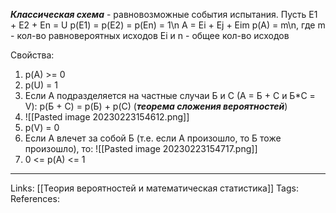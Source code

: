 ***Классическая схема*** - равновозможные события испытания. 
Пусть E1 + E2 + En = U
p(E1) = p(E2) = p(En) = 1\\n
A = Ei + Ej + Eim
p(A) = m\\n, где m - кол-во равновероятных исходов Ei и n - общее кол-во исходов

Свойства:
1. p(A) >= 0
2. p(U) = 1
3. Если А подразделяется на частные случаи Б и С (А = Б + С и Б\*С = V):
	p(Б + С) = p(Б) + р(С) (***теорема сложения вероятностей***)
4. ![[Pasted image 20230223154612.png]]
5. р(V) = 0
6. Если А влечет за собой Б (т.е. если А произошло, то Б тоже произошло), то:
![[Pasted image 20230223154717.png]]
7. 0 <= p(A) <= 1

___
Links: [[Теория вероятностей и математическая статистика]]
Tags:
References: